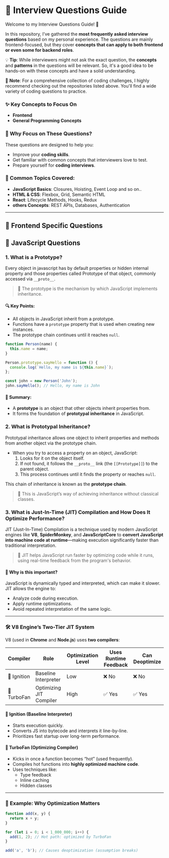 # 🚀 Interview Questions Guide

Welcome to my Interview Questions Guide! 🎉

In this repository, I’ve gathered the **most frequently asked interview questions** based on my personal experience. The questions are mainly frontend-focused, but they cover **concepts that can apply to both frontend or even some for backend roles**. 

💡 **Tip**: While interviewers might not ask the exact question, the **concepts** and **patterns** in the questions will be relevant. So, it's a good idea to be hands-on with these concepts and have a solid understanding.

📝 **Note**: For a comprehensive collection of coding challenges, I highly recommend checking out the repositories listed above. You'll find a wide variety of coding questions to practice.

### ✨ Key Concepts to Focus On
- **Frontend**
- **General Programming Concepts**

### 🎯 Why Focus on These Questions?
These questions are designed to help you:
- Improve your **coding skills**.
- Get familiar with common concepts that interviewers love to test.
- Prepare yourself for **coding interviews**.

### 📝 Common Topics Covered:
- **JavaScript Basics**: Closures, Hoisting, Event Loop and so on..
- **HTML & CSS**: Flexbox, Grid, Semantic HTML
- **React**: Lifecycle Methods, Hooks, Redux
- **others Concepts**: REST APIs, Databases, Authentication


---

## 📌 Frontend Specific Questions

## 🧠 JavaScript Questions

### 1. What is a Prototype?

Every object in javascript has by default properties or hidden internal property and those properties called Prototype of that object, commonly accessed via `__proto__`.

> 🧬 The prototype is the mechanism by which JavaScript implements inheritance.

#### 🔍 Key Points:
- All objects in JavaScript inherit from a prototype.
- Functions have a `prototype` property that is used when creating new instances.
- The prototype chain continues until it reaches `null`.

```js
function Person(name) {
  this.name = name;
}

Person.prototype.sayHello = function () {
  console.log(`Hello, my name is ${this.name}`);
};

const john = new Person('John');
john.sayHello(); // Hello, my name is John
```
#### 📌 Summary:
- A **prototype** is an object that other objects inherit properties from.
- It forms the foundation of **prototypal inheritance** in JavaScript.
  
### 2. What is Prototypal Inheritance?

Prototypal inheritance allows one object to inherit properties and methods from another object via the prototype chain.
- When you try to access a property on an object, JavaScript:
  1. Looks for it on the object itself.
  2. If not found, it follows the `__proto__` link (the `[[Prototype]]`) to the parent object.
  3. This process continues until it finds the property or reaches `null`.

This chain of inheritance is known as the **prototype chain**.

> 🧬 This is JavaScript’s way of achieving inheritance without classical classes.
> 
### 3. What is Just-In-Time (JIT) Compilation and How Does It Optimize Performance?

JIT (Just-In-Time) Compilation is a technique used by modern JavaScript engines like **V8**, **SpiderMonkey**, and **JavaScriptCore** to **convert JavaScript into machine code at runtime**—making execution significantly faster than traditional interpretation.

> 🚀 JIT helps JavaScript run faster by optimizing code while it runs, using real-time feedback from the program's behavior.

#### 🔧 Why is this important?

JavaScript is dynamically typed and interpreted, which can make it slower. JIT allows the engine to:
- Analyze code during execution.
- Apply runtime optimizations.
- Avoid repeated interpretation of the same logic.

---

### 🛠️ V8 Engine’s Two-Tier JIT System

V8 (used in **Chrome** and **Node.js**) uses **two compilers**:

| Compiler        | Role                              | Optimization Level | Uses Runtime Feedback | Can Deoptimize |
|----------------|-----------------------------------|--------------------|------------------------|----------------|
| 🔹 Ignition     | Baseline Interpreter               | Low                | ❌ No                  | ❌ No           |
| 🔹 TurboFan     | Optimizing JIT Compiler            | High               | ✅ Yes                 | ✅ Yes          |

#### 🔹 **Ignition (Baseline Interpreter)**
- Starts execution quickly.
- Converts JS into bytecode and interprets it line-by-line.
- Prioritizes fast startup over long-term performance.

#### 🔹 **TurboFan (Optimizing Compiler)**
- Kicks in once a function becomes “hot” (used frequently).
- Compiles hot functions into **highly optimized machine code**.
- Uses techniques like:
  - Type feedback
  - Inline caching
  - Hidden classes

---

### 🧪 Example: Why Optimization Matters

```js
function add(x, y) {
  return x + y;
}

for (let i = 0; i < 1_000_000; i++) {
  add(1, 2); // Hot path: optimized by TurboFan
}

add('a', 'b'); // Causes deoptimization (assumption breaks)

